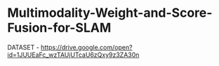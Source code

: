 # Multimodality-Weight-and-Score-Fusion-for-SLAM

DATASET - https://drive.google.com/open?id=1JUUEaFc_wzTAUjUTcaU6zQxy9z3ZA30n

